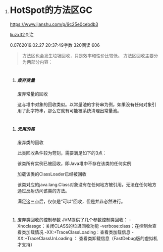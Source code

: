 1. # HotSpot的方法区GC

	https://www.jianshu.com/p/9c25e0cebdb3

	[liuzx32](https://www.jianshu.com/u/c500d83ffb85)关注

	0.0762019.02.27 20:37:49字数 320阅读 606

	> 方法区也会发生垃圾回收，只是效率和性价比较低。
	> 方法区回收主要分为两部分内容：

	# 

	1. ##### 废弃变量

		废弃常量的回收

		这与堆中对象的回收类似。以常量池的字符串为例，如果没有任何对象引用了此字符串，那么它就有可能被系统清理出常量池。

	# 

	1. ##### 无用的类

		废弃类的回收

		此类回收条件较为苛刻，需要满足如下的3点：

		该类所有实例已被回收，即Java堆中不存在该类的任何实例

		加载该类的ClassLoader已经被回收

		该类对应的java.lang.Class对象没有在任何地方被引用，无法在任何地方通过反射访问该类的方法。

		满足这三点后，仅仅是“可以”回收，但是并非必然进行。

	# 

	1. 废弃类回收的控制参数
		JVM提供了几个参数控制类回收：
		-Xnoclassgc：关闭CLASS的垃圾回收功能
		-verbose:class：在控制台查看类加载情况
		-XX:+TraceClassLoading：查看类加载信息
		-XX:+TraceClassUnLoading ： 查看类卸载信息（FastDebug版的虚拟机才支持）